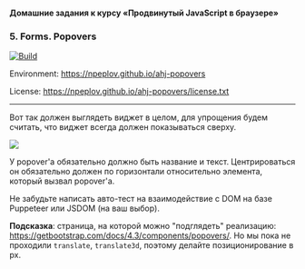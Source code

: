 #### Домашние задания к курсу «Продвинутый JavaScript в браузере»
### 5. Forms. Popovers

[![Build](https://ci.appveyor.com/api/projects/status/r3u97lakvrc34hv7?svg=true)](https://ci.appveyor.com/project/npeplov/ahj-testing)

Environment: https://npeplov.github.io/ahj-popovers

License: https://npeplov.github.io/ahj-popovers/license.txt

---

Вот так должен выглядеть виджет в целом, для упрощения будем считать, что виджет всегда должен показываться сверху.

![](./pic/Popovers.png)

У popover'а обязательно должно быть название и текст. Центрироваться он обязательно должен по горизонтали относительно элемента, который вызвал popover'а.

Не забудьте написать авто-тест на взаимодействие с DOM на базе Puppeteer или JSDOM (на ваш выбор).

**Подсказка**: страница, на которой можно "подглядеть" реализацию: https://getbootstrap.com/docs/4.3/components/popovers/. Но мы пока не проходили `translate`, `translate3d`, поэтому делайте позиционирование в px.